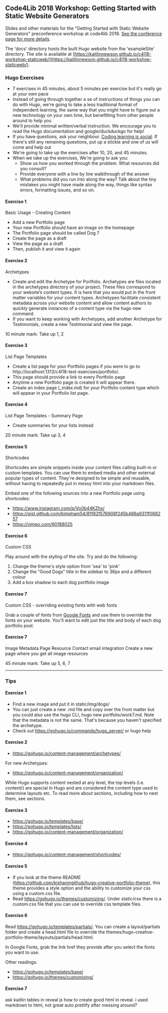 ## Code4Lib 2018 Workshop: Getting Started with Static Website Generators

Slides and other materials for the "Getting Started with Static Website Generators" preconference workshop at code4lib 2018. [See the conference page for more details](http://2018.code4lib.org/workshops/getting-started-with-static-website-generators).

The 'docs' directory hosts the built Hugo website from the 'exampleSite' directory. The site is available at [https://kaitlinnewson.github.io/c4l18-workshop-staticweb/](https://kaitlinnewson.github.io/c4l18-workshop-staticweb/).

### Hugo Exercises

* 7 exercises in 45 minutes, about 5 minutes per exercise but it's really go at your own pace
* Instead of going through together a se of instructions of things you can do with Hugo, we're going to take a less traditional format of independent learning, the same way that you might have to figure out a new technology on your own time, but benefitting from other people around to help you
* We'll provide minimal written/verbal instruction. We encourage you to read the Hugo documentation and google/duckduckgo for help!
* If you have questions, ask your neighbour. [Coding learning is social](https://andromedayelton.com/2013/11/25/reflecting-on-introduction-to-python-for-librarians/). If there's still any remaining questions, put up a stickie and one of us will come and help out
* We're going to take up the exercises after 10, 20, and 45 minutes.
* When we take up the exercises, We're going to ask you:
   * Show us how you worked through the problem. What resources did you consult?
   * Provide everyone with a line by line walkthrough of the answer
   * What problems did you run into along the way? Talk about the tiny mistakes you might have made along the way, things like syntax errors, formatting issues, and so on.

#### Exercise 1

Basic Usage - Creating Content 

* Add a new Portfolio page
* Your new Portfolio should have an image on the homepage
* The Portfolio page should be called Dog 7
* Create the page as a draft
* View the page as a draft
* Then, publish it and view it again

#### Exercise 2

Archetypes

* Create and edit the Archetype for Portfolio. Archetypes are files located in the archetypes directory of your project. These files correspond to your website’s content types. It is here that you would put in the front matter variables for your content types. Archetypes facilitate consistent metadata across your website content and allow content authors to quickly generate instances of a content type via the hugo new command.
* If you want to keep working with Archetypes, add another Archetype for Testimonials, create a new Testimonial and view the page.

10 minute mark: Take up 1, 2

#### Exercise 3

List Page Templates

* Create a list page for your Portfolio pages if you were to go to http://localhost:1313/c4l18-test-exercises/portfolio/.
* This page should provide a link to every Portfolio page
* Anytime a new Portfolio page is created it will appear there.
* Create an index page (_index.md) for your Portfolio content type which will appear in your Portfolio list page.

#### Exercise 4

List Page Templates - Summary Page

* Create summaries for your lists instead

20 minute mark: Take up 3, 4

#### Exercise 5

Shortcodes

Shortcodes are simple snippets inside your content files calling built-in or custom templates. You can use them to embed media and other external popular types of content. They're designed to be simple and reusable, without having to repeatedly put in messy html into your markdown files. 

Embed one of the following sources into a new Portfolio page using shortcodes:

* https://www.instagram.com/p/Vo0b44KZhx/
* https://gist.github.com/kimpham54/81f82f576908f245b486a9311f088257
* https://vimeo.com/60188025

#### Exercise 6

Custom CSS

Play around with the styling of the site. Try and do the following:

1. Change the theme's style option from 'sea' to 'pink'
2. Change the "Good Dogs" title in the sidebar to 36px and a different colour
3. Add a box shadow to each dog portfolio image

#### Exercise 7

Custom CSS - overriding existing fonts with web fonts 

Grab a couple of fonts from [Google Fonts](https://fonts.google.com/) and use them to override the fonts on your website. You'll want to edit just the title and body of each dog portfolio post.

#### Exercise 7

Image Metadata
Page Resource
Contact email integration
Create a new page where you get all image resources

45 minute mark: Take up 5, 6, 7

-----------------------------

### Tips

#### Exercise 1

* Find a new image and put it in static/img/dogs/
* You can just create a new .md file and copy over the front matter but you could also use the hugo CLI, hugo new portfolio/work7.md. Note that the metadata is not the same. That's because you haven't specified the archetype.
* Check out https://gohugo.io/commands/hugo_server/ or hugo help

#### Exercise 2

* https://gohugo.io/content-management/archetypes/

For new Archetypes:

* https://gohugo.io/content-management/organization/

While Hugo supports content nested at any level, the top levels (i.e. content/<DIRECTORIES>) are special in Hugo and are considered the content type used to determine layouts etc. To read more about sections, including how to nest them, see sections.

#### Exercise 3

* https://gohugo.io/templates/base/
* https://gohugo.io/templates/lists/
* https://gohugo.io/content-management/organization/

#### Exercise 4

* https://gohugo.io/content-management/shortcodes/

#### Exercise 5

* If you look at the theme README (https://github.com/kishaningithub/hugo-creative-portfolio-theme), this theme provides a style option and the ability to customize your css using a custom.css file. 
* Read https://gohugo.io/themes/customizing/.  Under static/css there is a custom.css file that you can use to override css template files.

#### Exercise 6

Read https://gohugo.io/templates/partials/. You can create a layout/partials folder and create a head.html file to override the themes/hugo-creative-portfolio-theme/layouts/partials/head.html.

In Google Fonts, grab the link href they provide after you select the fonts you want to use.

Other readings:

* https://gohugo.io/templates/base/
* https://gohugo.io/themes/customizing/

#### Exercise 7


ask kaitlin
tables in reveal js
how to create good html in reveal. i used markdown to html, not great
auto prettify after messing around?